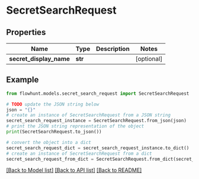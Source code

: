 # SecretSearchRequest


## Properties

Name | Type | Description | Notes
------------ | ------------- | ------------- | -------------
**secret_display_name** | **str** |  | [optional] 

## Example

```python
from flowhunt.models.secret_search_request import SecretSearchRequest

# TODO update the JSON string below
json = "{}"
# create an instance of SecretSearchRequest from a JSON string
secret_search_request_instance = SecretSearchRequest.from_json(json)
# print the JSON string representation of the object
print(SecretSearchRequest.to_json())

# convert the object into a dict
secret_search_request_dict = secret_search_request_instance.to_dict()
# create an instance of SecretSearchRequest from a dict
secret_search_request_from_dict = SecretSearchRequest.from_dict(secret_search_request_dict)
```
[[Back to Model list]](../README.md#documentation-for-models) [[Back to API list]](../README.md#documentation-for-api-endpoints) [[Back to README]](../README.md)



